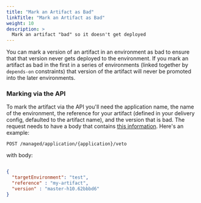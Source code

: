 ```yaml
---
title: "Mark an Artifact as Bad"
linkTitle: "Mark an Artifact as Bad"
weight: 10
description: >
  Mark an artifact "bad" so it doesn't get deployed
---
```


You can mark a version of an artifact in an environment as bad to ensure that that version never gets deployed to the environment.
If you mark an artifact as bad in the first in a series of environments (linked together by `depends-on` constraints) that version of the artifact will never be promoted into the later environments.

### Marking via the API

To mark the artifact via the API you'll need the application name, the name of the environment, the reference for your artifact (defined in your delivery config, defaulted to the artifact name), and the version that is bad.
The request needs to have a body that contains [this information](https://github.com/spinnaker/gate/blob/master/gate-core/src/main/groovy/com/netflix/spinnaker/gate/model/manageddelivery/EnvironmentArtifactVeto.java).
Here's an example:

`POST /managed/application/{application}/veto`

with body:
```json

{
  "targetEnvironment": "test",
  "reference" : "my-artifact",
  "version" : "master-h10.62bbbd6"
}
```

